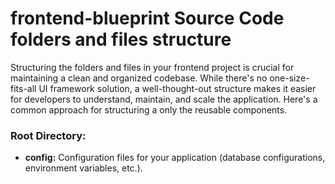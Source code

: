 # frontend-blueprint Source Code folders and files structure

Structuring the folders and files in your frontend project is crucial for maintaining a clean and organized codebase. While there's no one-size-fits-all UI framework solution, a well-thought-out structure makes it easier for developers to understand, maintain, and scale the application. Here's a common approach for structuring a only the reusable components.

### Root Directory:

- **config:** Configuration files for your application (database configurations, environment variables, etc.).

